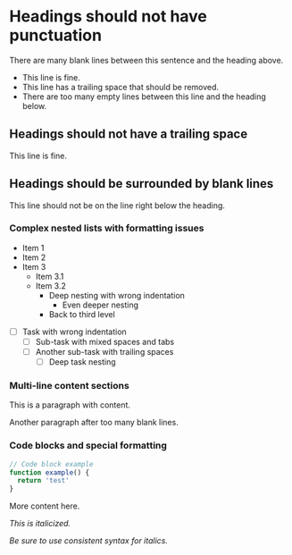 # Headings should not have punctuation

There are many blank lines between this sentence and the heading above.

- This line is fine.
- This line has a trailing space that should be removed.
- There are too many empty lines between this line and the heading below.

## Headings should not have a trailing space

This line is fine.

## Headings should be surrounded by blank lines

This line should not be on the line right below the heading.

### Complex nested lists with formatting issues

- Item 1
- Item 2
- Item 3
  - Item 3.1
  - Item 3.2
    - Deep nesting with wrong indentation
      - Even deeper nesting
    - Back to third level
- [ ] Task with wrong indentation
  - [ ] Sub-task with mixed spaces and tabs
  - [ ] Another sub-task with trailing spaces
    - [ ] Deep task nesting

### Multi-line content sections

This is a paragraph with content.

Another paragraph after too many blank lines.

### Code blocks and special formatting

```javascript
// Code block example
function example() {
  return 'test'
}
```

More content here.

_This is italicized._

_Be sure to use consistent syntax for italics._
